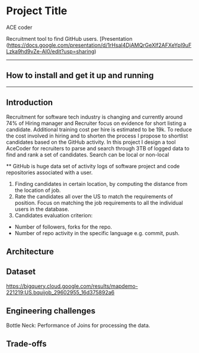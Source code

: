 # Project Title
ACE coder

Recruitment tool to find GitHub users.
[Presentation (https://docs.google.com/presentation/d/1rHsal4DjAMQrGeXlf2AFXeYpI9uFLzka9hd9vZe-AI0/edit?usp=sharing)

<hr/>

## How to install and get it up and running


<hr/>

## Introduction
Recruitment for software tech industry is changing and currently around 74% of Hiring manager and Recruiter focus on evidence for short listing a candidate. Additional training cost per hire is estimated to be 19k. To reduce the cost involved in hiring and to shorten the process I propose to shortlist candidates based on the GitHub activity. In this project I design a tool AceCoder for recruiters to  parse and search through 3TB of logged data to find and rank a set of candidates. Search can be local or non-local

** GitHub is huge data set of activity logs of software project and code repositories associated with a user.

1. Finding candidates in certain location, by computing the distance from the  location of job.
2. Rate the candidates all over the US to match the requirements of position. Focus on matching the job requirements to all the individual users in the database.
3. Candidates evaluation criterion:
  - Number of followers, forks for the repo.
  - Number of repo activity in the specific language e.g. commit, push.

## Architecture

## Dataset

https://bigquery.cloud.google.com/results/mapdemo-221219:US.bquijob_29602955_16d375892a6

## Engineering challenges

Bottle Neck: Performance of Joins for processing the data. 

## Trade-offs
